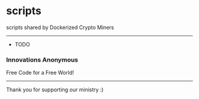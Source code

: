 # scripts
scripts shared by Dockerized Crypto Miners

-----

- TODO

### Innovations Anonymous
Free Code for a Free World!

-----
Thank you for supporting our ministry :)

